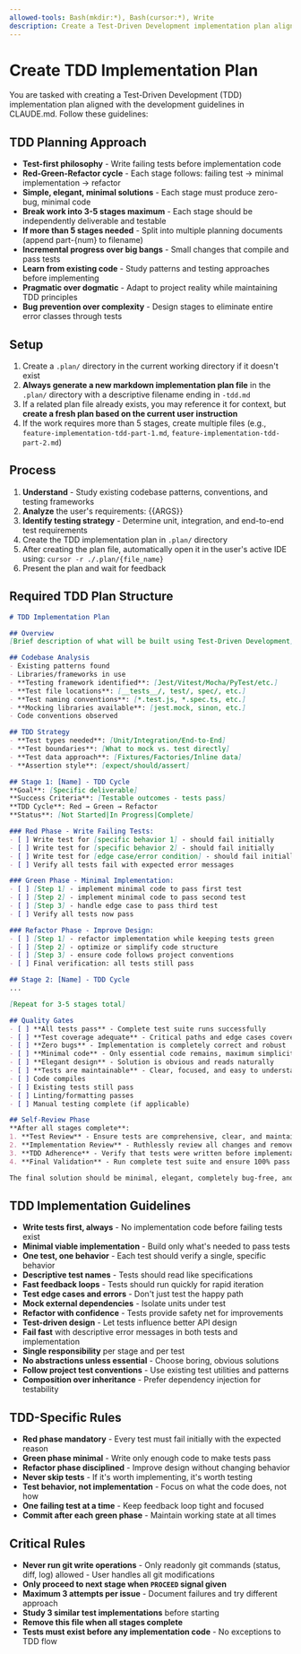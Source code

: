 ```yaml
---
allowed-tools: Bash(mkdir:*), Bash(cursor:*), Write
description: Create a Test-Driven Development implementation plan aligned with development guidelines
---
```


# Create TDD Implementation Plan

You are tasked with creating a Test-Driven Development (TDD) implementation plan aligned with the development guidelines in CLAUDE.md. Follow these guidelines:

## TDD Planning Approach
- **Test-first philosophy** - Write failing tests before implementation code
- **Red-Green-Refactor cycle** - Each stage follows: failing test → minimal implementation → refactor
- **Simple, elegant, minimal solutions** - Each stage must produce zero-bug, minimal code
- **Break work into 3-5 stages maximum** - Each stage should be independently deliverable and testable
- **If more than 5 stages needed** - Split into multiple planning documents (append part-{num} to filename)
- **Incremental progress over big bangs** - Small changes that compile and pass tests
- **Learn from existing code** - Study patterns and testing approaches before implementing
- **Pragmatic over dogmatic** - Adapt to project reality while maintaining TDD principles
- **Bug prevention over complexity** - Design stages to eliminate entire error classes through tests

## Setup
1. Create a `.plan/` directory in the current working directory if it doesn't exist
2. **Always generate a new markdown implementation plan file** in the `.plan/` directory with a descriptive filename ending in `-tdd.md`
3. If a related plan file already exists, you may reference it for context, but **create a fresh plan based on the current user instruction**
4. If the work requires more than 5 stages, create multiple files (e.g., `feature-implementation-tdd-part-1.md`, `feature-implementation-tdd-part-2.md`)

## Process
1. **Understand** - Study existing codebase patterns, conventions, and testing frameworks
2. **Analyze** the user's requirements: {{ARGS}}
3. **Identify testing strategy** - Determine unit, integration, and end-to-end test requirements
4. Create the TDD implementation plan in `.plan/` directory
5. After creating the plan file, automatically open it in the user's active IDE using: `cursor -r ./.plan/{file_name}`
6. Present the plan and wait for feedback

## Required TDD Plan Structure

```markdown
# TDD Implementation Plan

## Overview
[Brief description of what will be built using Test-Driven Development]

## Codebase Analysis
- Existing patterns found
- Libraries/frameworks in use
- **Testing framework identified**: [Jest/Vitest/Mocha/PyTest/etc.]
- **Test file locations**: [__tests__/, test/, spec/, etc.]
- **Test naming conventions**: [*.test.js, *.spec.ts, etc.]
- **Mocking libraries available**: [jest.mock, sinon, etc.]
- Code conventions observed

## TDD Strategy
- **Test types needed**: [Unit/Integration/End-to-End]
- **Test boundaries**: [What to mock vs. test directly]
- **Test data approach**: [Fixtures/Factories/Inline data]
- **Assertion style**: [expect/should/assert]

## Stage 1: [Name] - TDD Cycle
**Goal**: [Specific deliverable]
**Success Criteria**: [Testable outcomes - tests pass]
**TDD Cycle**: Red → Green → Refactor
**Status**: [Not Started|In Progress|Complete]

### Red Phase - Write Failing Tests:
- [ ] Write test for [specific behavior 1] - should fail initially
- [ ] Write test for [specific behavior 2] - should fail initially
- [ ] Write test for [edge case/error condition] - should fail initially
- [ ] Verify all tests fail with expected error messages

### Green Phase - Minimal Implementation:
- [ ] [Step 1] - implement minimal code to pass first test
- [ ] [Step 2] - implement minimal code to pass second test
- [ ] [Step 3] - handle edge case to pass third test
- [ ] Verify all tests now pass

### Refactor Phase - Improve Design:
- [ ] [Step 1] - refactor implementation while keeping tests green
- [ ] [Step 2] - optimize or simplify code structure
- [ ] [Step 3] - ensure code follows project conventions
- [ ] Final verification: all tests still pass

## Stage 2: [Name] - TDD Cycle
...

[Repeat for 3-5 stages total]

## Quality Gates
- [ ] **All tests pass** - Complete test suite runs successfully
- [ ] **Test coverage adequate** - Critical paths and edge cases covered
- [ ] **Zero bugs** - Implementation is completely correct and robust
- [ ] **Minimal code** - Only essential code remains, maximum simplicity achieved
- [ ] **Elegant design** - Solution is obvious and reads naturally
- [ ] **Tests are maintainable** - Clear, focused, and easy to understand
- [ ] Code compiles
- [ ] Existing tests still pass
- [ ] Linting/formatting passes
- [ ] Manual testing complete (if applicable)

## Self-Review Phase
**After all stages complete**:
1. **Test Review** - Ensure tests are comprehensive, clear, and maintainable
2. **Implementation Review** - Ruthlessly review all changes and remove any parts that were not absolutely necessary
3. **TDD Adherence** - Verify that tests were written before implementation code
4. **Final Validation** - Run complete test suite and ensure 100% pass rate

The final solution should be minimal, elegant, completely bug-free, and thoroughly tested.
```

## TDD Implementation Guidelines
- **Write tests first, always** - No implementation code before failing tests exist
- **Minimal viable implementation** - Build only what's needed to pass tests
- **One test, one behavior** - Each test should verify a single, specific behavior
- **Descriptive test names** - Tests should read like specifications
- **Fast feedback loops** - Tests should run quickly for rapid iteration
- **Test edge cases and errors** - Don't just test the happy path
- **Mock external dependencies** - Isolate units under test
- **Refactor with confidence** - Tests provide safety net for improvements
- **Test-driven design** - Let tests influence better API design
- **Fail fast** with descriptive error messages in both tests and implementation
- **Single responsibility** per stage and per test
- **No abstractions unless essential** - Choose boring, obvious solutions
- **Follow project test conventions** - Use existing test utilities and patterns
- **Composition over inheritance** - Prefer dependency injection for testability

## TDD-Specific Rules
- **Red phase mandatory** - Every test must fail initially with the expected reason
- **Green phase minimal** - Write only enough code to make tests pass
- **Refactor phase disciplined** - Improve design without changing behavior
- **Never skip tests** - If it's worth implementing, it's worth testing
- **Test behavior, not implementation** - Focus on what the code does, not how
- **One failing test at a time** - Keep feedback loop tight and focused
- **Commit after each green phase** - Maintain working state at all times

## Critical Rules
- **Never run git write operations** - Only readonly git commands (status, diff, log) allowed - User handles all git modifications
- **Only proceed to next stage when `PROCEED` signal given**
- **Maximum 3 attempts per issue** - Document failures and try different approach
- **Study 3 similar test implementations** before starting
- **Remove this file when all stages complete**
- **Tests must exist before any implementation code** - No exceptions to TDD flow